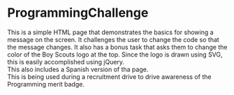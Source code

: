 ProgrammingChallenge
====================  
  
This is a simple HTML page that demonstrates the basics for showing a message on the screen. It challenges the user to change the code so that the message changes.
It also has a bonus task that asks them to change the color of the Boy Scouts logo at the top. Since the logo is drawn using SVG, this is easily accomplished using jQuery.  
This also includes a Spanish version of tha page.  
This is being used during a recruitment drive to drive awareness of the Programming merit badge.